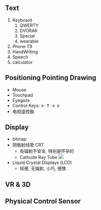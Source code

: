 ## Text

1. Keyboard
	1. QWERTY
	2. DVORAK
	3. Special
	4. wearable
3. Phone T9
4. HandWriting
5. Speech
6. calculator

## Positioning Pointing Drawing

- Mouse
- Touchpad
- Eyegaze
- Control Keys: ← ↑ → ↓
- 电视遥控器

## Display

- bitmap
- 阴极射线管 CRT
	- 有辐射不安全, 特别是怀孕的
	- Cathude Ray Tube
	![](https://pic-1257412153.cos.ap-nanjing.myqcloud.com/images/images/2023/04/04/20230404212151-9ba5fb.png)
- Liquid Crystal Displays (LCD)
	- 轻便, 无辐射, 小巧, 便携

## VR & 3D


## Physical Control Sensor


